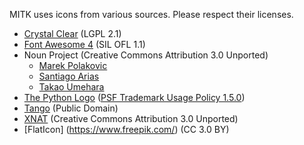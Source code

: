 MITK uses icons from various sources. Please respect their licenses.

- [Crystal Clear](https://commons.wikimedia.org/wiki/Crystal_Clear) (LGPL 2.1)
- [Font Awesome 4](https://fontawesome.com/v4.7.0/license/) (SIL OFL 1.1)
- Noun Project (Creative Commons Attribution 3.0 Unported)
  - [Marek Polakovic](https://thenounproject.com/marekpolakovic/)
  - [Santiago Arias](https://thenounproject.com/Sa_arias/)
  - [Takao Umehara](https://thenounproject.com/takaoumehara/)
- [The Python Logo](https://www.python.org/community/logos/) ([PSF Trademark Usage Policy 1.5.0](https://www.python.org/psf/trademarks/))
- [Tango](http://tango.freedesktop.org/Tango_Desktop_Project) (Public Domain)
- [XNAT](https://www.xnat.org/) (Creative Commons Attribution 3.0 Unported)
- [FlatIcon] (https://www.freepik.com/) (CC 3.0 BY)
